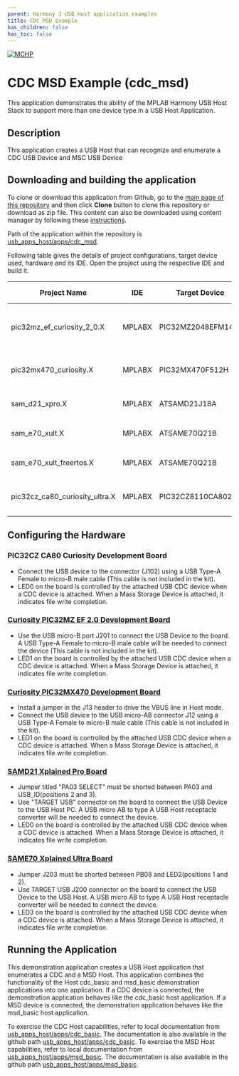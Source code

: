 ```yaml
---
parent: Harmony 3 USB Host application examples
title: CDC MSD Example 
has_children: false
has_toc: false
---
```


[![MCHP](https://www.microchip.com/ResourcePackages/Microchip/assets/dist/images/logo.png)](https://www.microchip.com)

# CDC MSD Example (cdc_msd)

This application demonstrates the ability of the MPLAB Harmony USB Host Stack to support more than one device type in a USB Host Application.  

## Description

This application creates a USB Host that can recognize and enumerate a CDC USB Device and MSC USB Device

## Downloading and building the application

To clone or download this application from Github, go to the [main page of this repository](https://github.com/Microchip-MPLAB-Harmony/usb_apps_host) and then click **Clone** button to clone this repository or download as zip file.
This content can also be downloaded using content manager by following these [instructions](https://github.com/Microchip-MPLAB-Harmony/contentmanager/wiki).

Path of the application within the repository is [usb_apps_host/apps/cdc_msd](https://github.com/Microchip-MPLAB-Harmony/usb_apps_host/tree/master/apps/cdc_msd).

Following table gives the details of project configurations, target device used, hardware and its IDE. Open the project using the respective IDE and build it. 

| Project Name                    | IDE    | Target Device       | Hardware / Configuration                                                   |
| ------------------------------- | ------ | ------------------- | -------------------------------------------------------------------------- |
| pic32mz_ef_curiosity_2_0.X      | MPLABX | PIC32MZ2048EFM144   | [Curiosity PIC32MZ EF 2.0 Development Board](#config_15)                   |
| pic32mx470_curiosity.X          | MPLABX | PIC32MX470F512H     | [PIC32MX Curiosity Development Board](#config_13)                          |
| sam_d21_xpro.X                  | MPLABX | ATSAMD21J18A        | [SAMD21 Xplained Pro Board](#config_2)                                    |
| sam_e70_xult.X                  | MPLABX | ATSAME70Q21B        | [SAME70 Xplained Ultra Board](#config_4)                                  |
| sam_e70_xult_freertos.X         | MPLABX | ATSAME70Q21B        | [SAME70 Xplained Ultra Board](#config_4)                                  |
| pic32cz_ca80_curiosity_ultra.X  | MPLABX | PIC32CZ8110CA80208  | [PIC32CZ Curiosity Development Board](#config_23)           |

## <a name="config_title"></a> Configuring the Hardware

### <a name="config_23"></a> PIC32CZ CA80 Curiosity Development Board
- Connect the USB device to the connector (J102) using a USB Type-A Female to micro-B male cable  (This cable is not included in the kit). 
- LED0 on the board is controlled by the attached USB CDC device when a CDC device is attached. When a Mass Storage Device is attached, it indicates file write completion.


### <a name="config_15"></a> [Curiosity PIC32MZ EF 2.0 Development Board](https://www.microchip.com/Developmenttools/ProductDetails/DM320209)

- Use the USB micro-B port J201 to connect the USB Device to the board. A USB Type-A Female to micro-B male cable will be needed to connect the device (This cable is not included in the kit).
- LED1 on the board is controlled by the attached USB CDC device when a CDC device is attached. When a Mass Storage Device is attached, it indicates file write completion.

### <a name="config_13"></a> [Curiosity PIC32MX470 Development Board](https://www.microchip.com/Developmenttools/ProductDetails/dm320103)

- Install a jumper in the J13 header to drive the VBUS line in Host mode.
- Connect the USB device to the USB micro-AB connector J12 using a USB Type-A Female to micro-B male cable  (This cable is not included in the kit). 
- LED1 on the board is controlled by the attached USB CDC device when a CDC device is attached. When a Mass Storage Device is attached, it indicates file write completion.


### <a name="config_2"></a> [SAMD21 Xplained Pro Board](https://www.microchip.com/developmenttools/ProductDetails/atsamd21-xpro)

- Jumper titled "PA03 SELECT" must be shorted between PA03 and USB_ID(positions 2 and 3).
- Use "TARGET USB" connector on the board to connect the USB Device to the USB Host PC. A USB micro AB to type A USB Host receptacle converter will be needed to connect the device.
- LED0 on the board is controlled by the attached USB CDC device when a CDC device is attached. When a Mass Storage Device is attached, it indicates file write completion.

### <a name="config_4"></a> [SAME70 Xplained Ultra Board](https://www.microchip.com/DevelopmentTools/ProductDetails/PartNO/DM320113)

- Jumper J203 must be shorted between PB08 and LED2(positions 1 and 2). 
- Use TARGET USB J200 connector on the board to connect the USB Device to the USB Host. A USB micro AB to type A USB Host receptacle converter will be needed to connect the device. 
- LED3 on the board is controlled by the attached USB CDC device when a CDC device is attached. When a Mass Storage Device is attached, it indicates file write completion. 

## Running the Application

This demonstration application creates a USB Host application that enumerates a CDC and a MSD Host. This application combines the functionality of the Host cdc_basic and msd_basic demonstration applications into one application. If a CDC device is connected, the demonstration application behaves like the cdc_basic host application. If a MSD device is connected, the demonstration application behaves like the msd_basic host application. 

To exercise the CDC Host capabilities, refer to local documentation from [usb_apps_host/apps/cdc_basic](..\..\apps\cdc_basic\readme.md). The documentation is also available in the github path [usb_apps_host/apps/cdc_basic](https://github.com/Microchip-MPLAB-Harmony/usb_apps_host/tree/master/apps/cdc_basic).
To exercise the MSD Host capabilities, refer to local documentation from [usb_apps_host/apps/msd_basic](..\..\apps\msd_basic\readme.md). The documentation is also available in the github path [usb_apps_host/apps/msd_basic](https://github.com/Microchip-MPLAB-Harmony/usb_apps_host/tree/master/apps/msd_basic).
